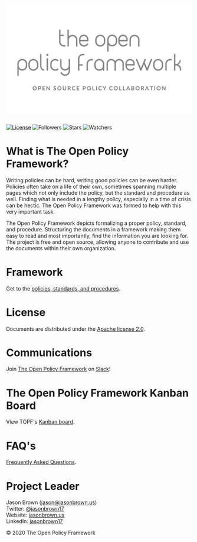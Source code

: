 ![The Open Policy Framework](/images/header.png)
================================================



[![License](https://img.shields.io/github/license/theopenpolicyframework/topf)](/LICENSE) ![Followers](https://img.shields.io/github/followers/theopenpolicyframework?label=Followers&style=social) ![Stars](https://img.shields.io/github/stars/theopenpolicyframework/topf?style=social) ![Watchers](https://img.shields.io/github/watchers/theopenpolicyframework/topf?style=social)

# What is The Open Policy Framework?

Writing policies can be hard, writing good policies can be even harder. Policies often take on a life of their own, sometimes spanning multiple pages which not only include the policy, but the standard and procedure as well. Finding what is needed in a lengthy policy, especially in a time of crisis can be hectic. The Open Policy Framework was formed to help with this very important task. 

The Open Policy Framework depicts formalizing a proper policy, standard, and procedure. Structuring the documents in a framework making them easy to read and most importantly, find the information you are looking for. The project is free and open source, allowing anyone to contribute and use the documents within their own organization.

# Framework
Get to the [policies, standards, and procedures][layout].

# License
Documents are distributed under the [Apache license 2.0][apachelicense].

# Communications
Join [The Open Policy Framework][topfslack] on [Slack][slack]!

# The Open Policy Framework Kanban Board
View TOPF's [Kanban board][topfkanban].

# FAQ's
[Frequently Asked Questions][faq].


# Project Leader
Jason Brown (jason@jasonbrown.us)  
Twitter:  [@jasonbrown17][jb17twitter]  
Website:  [jasonbrown.us][jbus]  
LinkedIn: [jasonbrown17][jblinkedin]  
<div class='footer'>
  &copy; 2020 The Open Policy Framework </br>
</div>

[faq]: /faq.md
[jb17twitter]: https://twitter.com/jasonbrown17
[jbus]: https://jasonbrown.us
[layout]: /framework-layout.md
[jblinkedin]: https://linkedin.com/in/jasonbrown17
[apachelicense]: /LICENSE
[slack]: https://slack.com
[topfkanban]: https://github.com/theopenpolicyframework/topf/projects/1
[topfslack]: https://openpolicyframework.slack.com

